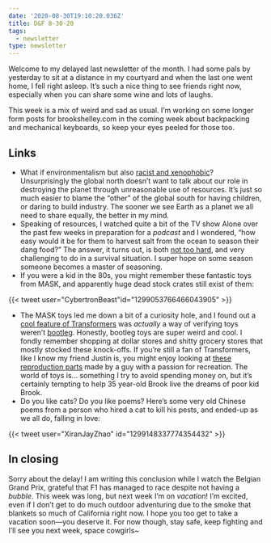 ```yaml
---
date: '2020-08-30T19:10:20.036Z'
title: D&F 8-30-20
tags:
  - newsletter
type: newsletter
---
```


Welcome to my delayed last newsletter of the month. I had some pals by yesterday to sit at a distance in my courtyard and when the last one went home, I fell right asleep. It’s such a nice thing to see friends right now, especially when you can share some wine and lots of laughs.

This week is a mix of weird and sad as usual. I’m working on some longer form posts for brookshelley.com in the coming week about backpacking and mechanical keyboards, so keep your eyes peeled for those too.

## Links

* What if environmentalism but also [racist and xenophobic](https://www.counterpunch.org/2020/06/26/the-big-green-lie/)? Unsurprisingly the global north doesn’t want to talk about our role in destroying the planet through unreasonable use of resources. It’s just so much easier to blame the “other” of the global south for having children, or daring to build industry. The sooner we see Earth as a planet we all need to share equally, the better in my mind.
* Speaking of resources, I watched quite a bit of the TV show Alone over the past few weeks in preparation for a *podcast* and I wondered, “how easy would it be for them to harvest salt from the ocean to season their dang food?” The answer, it turns out, is both [not too hard](https://www.outdoorrevival.com/instant-articles/harvesting-salt-from-the-ocean-a-great-skill-to-learn.html), and very challenging to do in a survival situation. I super hope on some season someone becomes a master of seasoning.
* If you were a kid in the 80s, you might remember these fantastic toys from MASK, and apparently huge dead stock crates still exist of them:

{{< tweet user="CybertronBeast"id="1299053766466043905" >}}

* The MASK toys led me down a bit of a curiosity hole, and I found out a [cool feature of Transformers](https://tfwiki.net/wiki/Rubsign) was *actually* a way of verifying toys weren’t [bootleg](http://www.collectiondx.com/toy_line/bootleg). Honestly, bootleg toys are super weird and cool. I fondly remember shopping at dollar stores and shitty grocery stores that mostly stocked these knock-offs. If you’re still a fan of Transformers, like I know my friend Justin is, you might enjoy looking at [these reproduction parts](http://www.transrepro.com/) made by a guy with a passion for recreation. The world of toys is... something I try to avoid spending money on, but it’s certainly tempting to help 35 year-old Brook live the dreams of poor kid Brook.
* Do you like cats? Do you like poems? Here’s some very old Chinese poems from a person who hired a cat to kill his pests, and ended-up as we all do, falling in love:

{{< tweet user="XiranJayZhao" id="1299148337774354432" >}}

## In closing

Sorry about the delay! I am writing this conclusion while I watch the Belgian Grand Prix, grateful that F1 has managed to race despite not having a *bubble*. This week was long, but next week I’m on *vacation*! I’m excited, even if I don’t get to do much outdoor adventuring due to the smoke that blankets so much of California right now. I hope you too get to take a vacation soon—you deserve it. For now though, stay safe, keep fighting and I’ll see you next week, space cowgirls~
